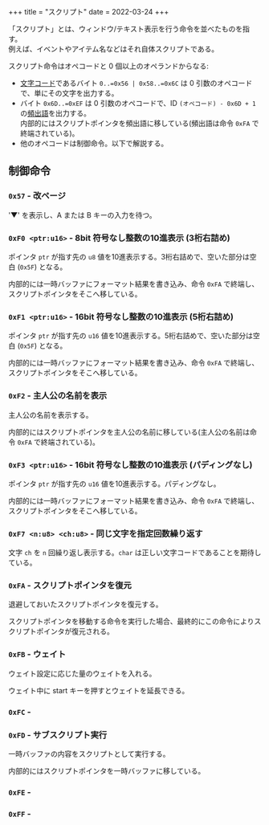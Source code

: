 +++
title = "スクリプト"
date = 2022-03-24
+++

「スクリプト」とは、ウィンドウ/テキスト表示を行う命令を並べたものを指す。  
例えば、イベントやアイテム名などはそれ自体スクリプトである。

スクリプト命令はオペコードと 0 個以上のオペランドからなる:

* [文字コード](@/char/index.md)であるバイト `0..=0x56 | 0x58..=0x6C` は 0 引数のオペコードで、単にその文字を出力する。
* バイト `0x6D..=0xEF` は 0 引数のオペコードで、ID `(オペコード) - 0x6D + 1` の[頻出語](@/phrase/index.md)を出力する。  
  内部的にはスクリプトポインタを頻出語に移している(頻出語は命令 `0xFA` で終端されている)。
* 他のオペコードは制御命令。以下で解説する。

## 制御命令

### `0x57` - 改ページ

'▼' を表示し、A または B キーの入力を待つ。

### `0xF0 <ptr:u16>` - 8bit 符号なし整数の10進表示 (3桁右詰め)

ポインタ `ptr` が指す先の `u8` 値を10進表示する。3桁右詰めで、空いた部分は空白 (`0x5F`) となる。

内部的には一時バッファにフォーマット結果を書き込み、命令 `0xFA` で終端し、スクリプトポインタをそこへ移している。

### `0xF1 <ptr:u16>` - 16bit 符号なし整数の10進表示 (5桁右詰め)

ポインタ `ptr` が指す先の `u16` 値を10進表示する。5桁右詰めで、空いた部分は空白 (`0x5F`) となる。

内部的には一時バッファにフォーマット結果を書き込み、命令 `0xFA` で終端し、スクリプトポインタをそこへ移している。

### `0xF2` - 主人公の名前を表示

主人公の名前を表示する。

内部的にはスクリプトポインタを主人公の名前に移している(主人公の名前は命令 `0xFA` で終端されている)。

### `0xF3 <ptr:u16>` - 16bit 符号なし整数の10進表示 (パディングなし)

ポインタ `ptr` が指す先の `u16` 値を10進表示する。パディングなし。

内部的には一時バッファにフォーマット結果を書き込み、命令 `0xFA` で終端し、スクリプトポインタをそこへ移している。

### `0xF7 <n:u8> <ch:u8>` - 同じ文字を指定回数繰り返す

文字 `ch` を `n` 回繰り返し表示する。`char` は正しい文字コードであることを期待している。

### `0xFA` - スクリプトポインタを復元

退避しておいたスクリプトポインタを復元する。

スクリプトポインタを移動する命令を実行した場合、最終的にこの命令によりスクリプトポインタが復元される。

### `0xFB` - ウェイト

ウェイト設定に応じた量のウェイトを入れる。

ウェイト中に start キーを押すとウェイトを延長できる。

### `0xFC` - 


### `0xFD` - サブスクリプト実行

一時バッファの内容をスクリプトとして実行する。

内部的にはスクリプトポインタを一時バッファに移している。

### `0xFE` - 


### `0xFF` - 




